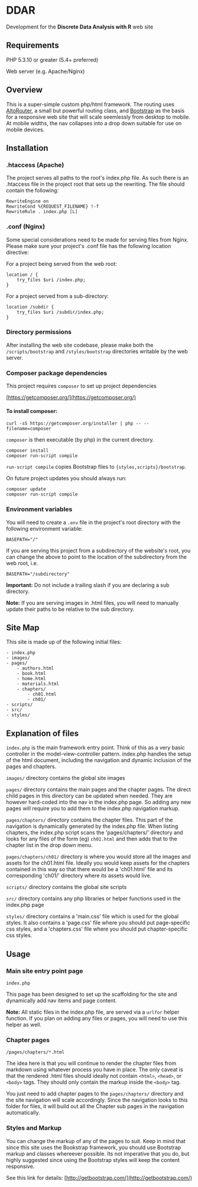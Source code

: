 # DDAR
Development for the **Discrete Data Analysis with R** web site

## Requirements ##

PHP 5.3.10 or greater (5.4+ preferred)

Web server (e.g. Apache/Nginx)

## Overview ##

This is a super-simple custom php/html framework. The routing uses
[AltoRouter](http://altorouter.com), a small but powerful routing class, and
[Bootstrap](http://getbootstrap.com/) as the basis for a responsive web site
that will scale seemlessly from desktop to mobile. At mobile widths, the nav
collapses into a drop down suitable for use on mobile devices.

## Installation ##

### .htaccess (Apache) ###

The project serves all paths to the root's index.php file. As such there is
an .htaccess file in the project root that sets up the rewriting.
The file should contain the following:

```
RewriteEngine on
RewriteCond %{REQUEST_FILENAME} !-f
RewriteRule . index.php [L]
```

### .conf (Nginx) ###

Some special considerations need to be made for serving files from Nginx.
Please make sure your project's .conf file has the following location
directive:

For a project being served from the web root:

```
location / {
	try_files $uri /index.php;
}

```

For a project served from a sub-directory:

```
location /subdir {
	try_files $uri /subdir/index.php;
}
```

### Directory permissions ###

After installing the web site codebase, please make both the
`/scripts/bootstrap` and `/styles/bootstrap` directories writable by the web
server.

### Composer package dependencies ###

This project requires `composer` to set up project dependencies

[https://getcomposer.org/](https://getcomposer.org/)

#### To install composer: ####

```
curl -sS https://getcomposer.org/installer | php -- --filename=composer
```

`composer` is then executable (by php) in the current directory.

```
composer install
composer run-script compile
```

`run-script compile` copies Bootstrap files to `{styles,scripts}/bootstrap`.


On future project updates you should always run:

```
composer update
composer run-script compile
```
### Environment variables ###

You will need to create a `.env` file in the project's root directory with
the following environment variable:

```
BASEPATH="/"
```

If you are serving this project from a subdirectory of the website's root,
you can change the above to point to the location of the subdirectory from the
web root, i.e.

```
BASEPATH="/subdirectory"
```

**Important:** Do not include a trailing slash if you are declaring a sub directory.

**Note:** If you are serving images in .html files, you will need to manually update
their paths to be relative to the sub directory.

## Site Map ##

This site is made up of the following initial files:

```
- index.php
- images/
- pages/
	- authors.html
	- book.html
	- home.html
	- materials.html
	- chapters/
		- ch01.html
		- ch01/
- scripts/
- src/
- styles/
```

## Explanation of files ##

`index.php` is the main framework entry point. Think of this as a very basic
controller in the model-view-controller pattern. index.php handles the setup of
the html document, including the navigation and dynamic inclusion of the pages
and chapters.

`images/` directory contains the global site images

`pages/` directory contains the main pages and the chapter pages. The direct
child pages  in this directory can be updated when needed. They are however
hard-coded into the nav in the index.php page. So adding any new pages will
require you to add them to the index.php navigation markup.

`pages/chapters/` directory contains the chapter files. This part of the
navigation is dynamically generated by the index.php file. When listing
chapters, the index.php script scans the 'pages/chapters/' directory and looks
for any files of the form (eg) `ch01.html` and then adds that to the chapter
list in the drop down menu.

`pages/chapters/ch01/` directory is where you would store all the images and
assets for the ch01.html file. Ideally you would keep assets for the chapters
contained in this way so that there would be a 'ch01.html' file and its
corresponding 'ch01/' directory where its assets would live.

`scripts/` directory contains the global site scripts

`src/` directory contains any php libraries or helper functions used in the
index.php page

`styles/` directory contains a 'main.css' file which is used for the global
styles. It also contains a 'page.css' file where you should put page-specific
css styles, and a 'chapters.css' file where you should put chapter-specific css
styles.

## Usage ##

### Main site entry point page ###

`index.php`

This page has been designed to set up the scaffolding for the site and
dynamically add nav items and page content.

**Note:** All static files in the index.php file, are served via a `urlfor` helper
function. If you plan on adding any files or pages, you will need to use this
helper as well.

### Chapter pages ###

`/pages/chapters/*.html`

The idea here is that you will continue to render the chapter files from
markdown using whatever process you have in place. The only caveat is that the
rendered .html files should ideally not contain `<html>`, `<head>`, or
`<body>` tags. They should only contain the markup inside the `<body>` tag.

You just need to add chapter pages to the `pages/chapters/` directory and the
site navigation will scale accordingly. Since the navigation looks to this
folder for files, it will build out all the Chapter sub pages in the navigation
automatically.

### Styles and Markup ###

You can change the markup of any of the pages to suit. Keep in mind that since
this site uses the Bookstrap framework, you should use Bootstrap markup and
classes whereever possible. Its not imperative that you do, but highly
suggested since using the Bootstrap styles will keep the content responsive.

See this link for details:
[http://getbootstrap.com/](http://getbootstrap.com/)
